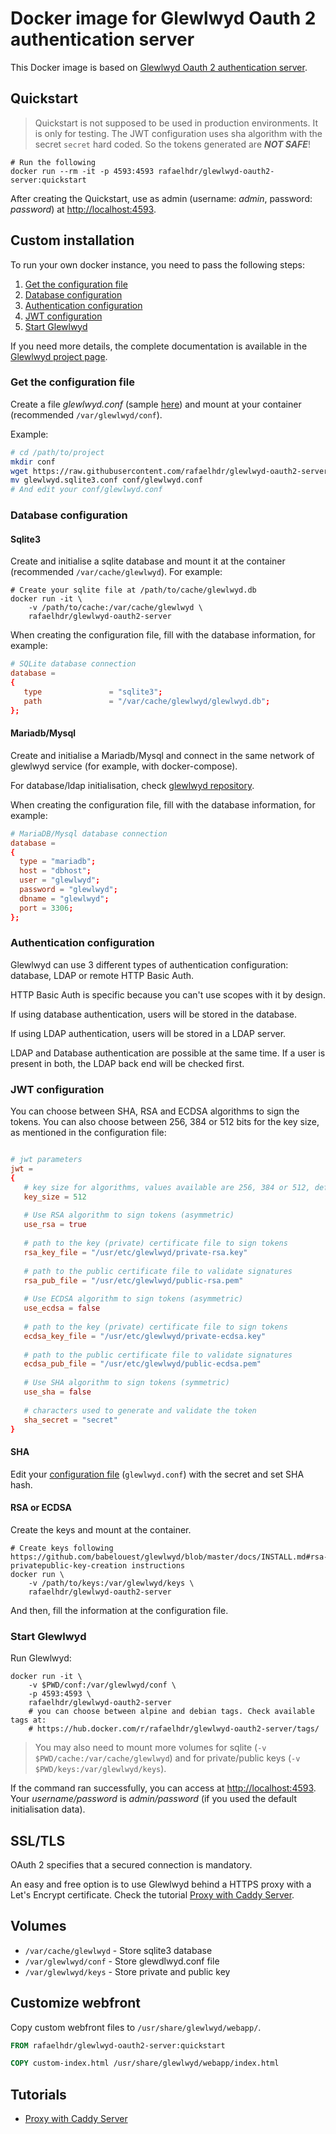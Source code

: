 # Docker image for Glewlwyd Oauth 2 authentication server

This Docker image is based on [Glewlwyd Oauth 2 authentication server](https://github.com/babelouest/glewlwyd).

## Quickstart

> Quickstart is not supposed to be used in production environments. It is only for testing.
> The JWT configuration uses sha algorithm with the secret `secret` hard coded. So the tokens generated are **_NOT SAFE_**!

```shell
# Run the following
docker run --rm -it -p 4593:4593 rafaelhdr/glewlwyd-oauth2-server:quickstart
```

After creating the Quickstart, use as admin (username: *admin*, password: *password*) at [http://localhost:4593](http://localhost:4593).

## Custom installation

To run your own docker instance, you need to pass the following steps:

1. [Get the configuration file](#get-the-configuration-file)
2. [Database configuration](#database-configuration)
3. [Authentication configuration](#authentication-configuration)
4. [JWT configuration](#jwt-configuration)
5. [Start Glewlwyd](#start-glewlwyd)

If you need more details, the complete documentation is available in the [Glewlwyd project page](https://github.com/babelouest/glewlwyd/blob/master/docs/INSTALL.md).

### Get the configuration file

Create a file *glewlwyd.conf* (sample [here](https://github.com/babelouest/glewlwyd/blob/master/glewlwyd.conf.sample)) and mount at your container (recommended `/var/glewlwyd/conf`).

Example:

```sh
# cd /path/to/project
mkdir conf
wget https://raw.githubusercontent.com/rafaelhdr/glewlwyd-oauth2-server/master/sqlite3/quickstart/glewlwyd.sqlite3.conf
mv glewlwyd.sqlite3.conf conf/glewlwyd.conf
# And edit your conf/glewlwyd.conf
```

### Database configuration

#### Sqlite3

Create and initialise a sqlite database and mount it at the container (recommended `/var/cache/glewlwyd`). For example:

```shell
# Create your sqlite file at /path/to/cache/glewlwyd.db
docker run -it \
    -v /path/to/cache:/var/cache/glewlwyd \
    rafaelhdr/glewlwyd-oauth2-server
```

When creating the configuration file, fill with the database information, for example:

```conf
# SQLite database connection
database =
{
   type               = "sqlite3";
   path               = "/var/cache/glewlwyd/glewlwyd.db";
};
```

#### Mariadb/Mysql

Create and initialise a Mariadb/Mysql and connect in the same network of glewlwyd service (for example, with docker-compose).

For database/ldap initialisation, check [glewlwyd repository](https://github.com/babelouest/glewlwyd/blob/master/docs/INSTALL.md#data-storage-backend-initialisation).

When creating the configuration file, fill with the database information, for example:

```conf
# MariaDB/Mysql database connection
database =
{
  type = "mariadb";
  host = "dbhost";
  user = "glewlwyd";
  password = "glewlwyd";
  dbname = "glewlwyd";
  port = 3306;
};
```

### Authentication configuration

Glewlwyd can use 3 different types of authentication configuration: database, LDAP or remote HTTP Basic Auth.

HTTP Basic Auth is specific because you can't use scopes with it by design.

If using database authentication, users will be stored in the database.

If using LDAP authentication, users will be stored in a LDAP server.

LDAP and Database authentication are possible at the same time. If a user is present in both, the LDAP back end will be checked first.

### JWT configuration

You can choose between SHA, RSA and ECDSA algorithms to sign the tokens. You can also choose between 256, 384 or 512 bits for the key size, as mentioned in the configuration file:

```conf

# jwt parameters
jwt =
{
   # key size for algorithms, values available are 256, 384 or 512, default 512
   key_size = 512
   
   # Use RSA algorithm to sign tokens (asymmetric)
   use_rsa = true
   
   # path to the key (private) certificate file to sign tokens
   rsa_key_file = "/usr/etc/glewlwyd/private-rsa.key"
   
   # path to the public certificate file to validate signatures
   rsa_pub_file = "/usr/etc/glewlwyd/public-rsa.pem"
   
   # Use ECDSA algorithm to sign tokens (asymmetric)
   use_ecdsa = false
   
   # path to the key (private) certificate file to sign tokens
   ecdsa_key_file = "/usr/etc/glewlwyd/private-ecdsa.key"
   
   # path to the public certificate file to validate signatures
   ecdsa_pub_file = "/usr/etc/glewlwyd/public-ecdsa.pem"
   
   # Use SHA algorithm to sign tokens (symmetric)
   use_sha = false
   
   # characters used to generate and validate the token
   sha_secret = "secret"
}
```

#### SHA

Edit your [configuration file](#configuration-file) (`glewlwyd.conf`) with the secret and set SHA hash.

#### RSA or ECDSA

Create the keys and mount at the container.

```shell
# Create keys following https://github.com/babelouest/glewlwyd/blob/master/docs/INSTALL.md#rsa-privatepublic-key-creation instructions
docker run \
    -v /path/to/keys:/var/glewlwyd/keys \
    rafaelhdr/glewlwyd-oauth2-server
```

And then, fill the information at the configuration file.

### Start Glewlwyd

Run Glewlwyd:

```shell
docker run -it \
    -v $PWD/conf:/var/glewlwyd/conf \
    -p 4593:4593 \
    rafaelhdr/glewlwyd-oauth2-server
    # you can choose between alpine and debian tags. Check available tags at:
    # https://hub.docker.com/r/rafaelhdr/glewlwyd-oauth2-server/tags/
```

> You may also need to mount more volumes for sqlite (`-v $PWD/cache:/var/cache/glewlwyd`) and for private/public keys (`-v $PWD/keys:/var/glewlwyd/keys`).

If the command ran successfully, you can access at [http://localhost:4593](http://localhost:4593). Your *username/password* is *admin/password* (if you used the default initialisation data).

## SSL/TLS

OAuth 2 specifies that a secured connection is mandatory.

An easy and free option is to use Glewlwyd behind a HTTPS proxy with a Let's Encrypt certificate. Check the tutorial [Proxy with Caddy Server](https://github.com/rafaelhdr/glewlwyd-oauth2-server/blob/master/tutorials/proxy-with-caddy-server.md).

## Volumes

* `/var/cache/glewlwyd` - Store sqlite3 database
* `/var/glewlwyd/conf` - Store glewdlwyd.conf file
* `/var/glewlwyd/keys` - Store private and public key

## Customize webfront

Copy custom webfront files to `/usr/share/glewlwyd/webapp/`.

```Dockerfile
FROM rafaelhdr/glewlwyd-oauth2-server:quickstart

COPY custom-index.html /usr/share/glewlwyd/webapp/index.html
```

## Tutorials

* [Proxy with Caddy Server](https://github.com/rafaelhdr/glewlwyd-oauth2-server/blob/master/tutorials/proxy-with-caddy-server.md)

